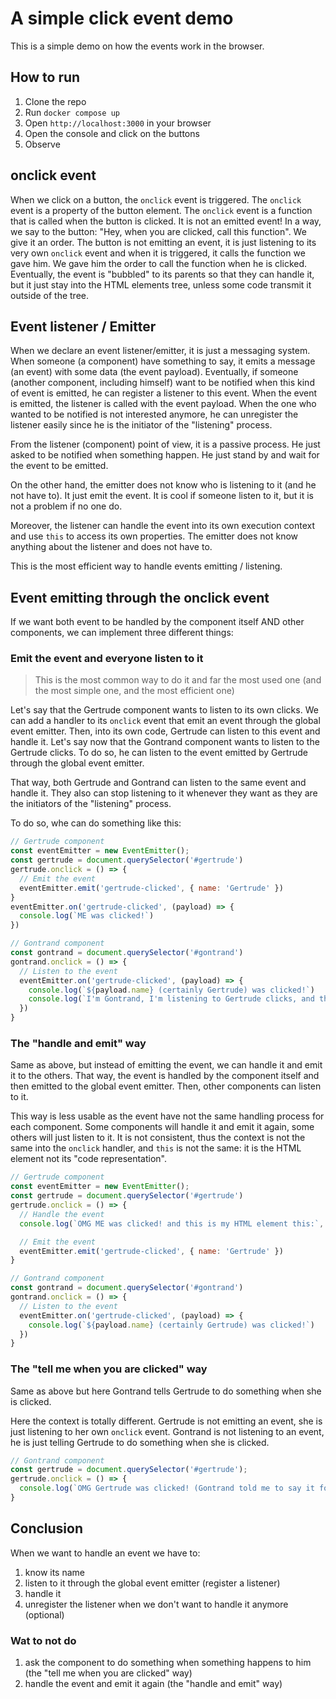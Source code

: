 # A simple click event demo

This is a simple demo on how the events work in the browser.

## How to run

1. Clone the repo
2. Run `docker compose up`
3. Open `http://localhost:3000` in your browser
4. Open the console and click on the buttons
5. Observe

## onclick event

When we click on a button, the `onclick` event is triggered. The `onclick` event is a property of the button element. The `onclick` event is a function that is called when the button is clicked. It is not an emitted event! In a way, we say to the button: "Hey, when you are clicked, call this function". We give it an order. The button is not emitting an event, it is just listening to its very own `onclick` event and when it is triggered, it calls the function we gave him. We gave him the order to call the function when he is clicked. Eventually, the event is "bubbled" to its parents so that they can handle it, but it just stay into the HTML elements tree, unless some code transmit it outside of the tree.

## Event listener / Emitter

When we declare an event listener/emitter, it is just a messaging system. When someone (a component) have something to say, it emits a message (an event) with some data (the event payload). Eventually, if someone (another component, including himself) want to be notified when this kind of event is emitted, he can register a listener to this event. When the event is emitted, the listener is called with the event payload. When the one who wanted to be notified is not interested anymore, he can unregister the listener easily since he is the initiator of the "listening" process.

From the listener (component) point of view, it is a passive process. He just asked to be notified when something happen. He just stand by and wait for the event to be emitted.

On the other hand, the emitter does not know who is listening to it (and he not have to). It just emit the event. It is cool if someone listen to it, but it is not a problem if no one do.

Moreover, the listener can handle the event into its own execution context and use `this` to access its own properties. The emitter does not know anything about the listener and does not have to.

This is the most efficient way to handle events emitting / listening.

## Event emitting through the onclick event

If we want both event to be handled by the component itself AND other components, we can implement three different things:

### Emit the event and everyone listen to it

> This is the most common way to do it and far the most used one (and the most simple one, and the most efficient one)

Let's say that the Gertrude component wants to listen to its own clicks. We can add a handler to its `onclick` event that emit an event through the global event emitter. Then, into its own code, Gertrude can listen to this event and handle it.
Let's say now that the Gontrand component wants to listen to the Gertrude clicks. To do so, he can listen to the event emitted by Gertrude through the global event emitter.

That way, both Gertrude and Gontrand can listen to the same event and handle it. They also can stop listening to it whenever they want as they are the initiators of the "listening" process.

To do so, whe can do something like this:

```js
// Gertrude component
const eventEmitter = new EventEmitter();
const gertrude = document.querySelector('#gertrude')
gertrude.onclick = () => {
  // Emit the event
  eventEmitter.emit('gertrude-clicked', { name: 'Gertrude' })
}
eventEmitter.on('gertrude-clicked', (payload) => {
  console.log(`ME was clicked!`)
})

// Gontrand component
const gontrand = document.querySelector('#gontrand')
gontrand.onclick = () => {
  // Listen to the event
  eventEmitter.on('gertrude-clicked', (payload) => {
    console.log(`${payload.name} (certainly Gertrude) was clicked!`)
    console.log(`I'm Gontrand, I'm listening to Gertrude clicks, and this is my "this":`, this)
  })
}
```

### The "handle and emit" way

Same as above, but instead of emitting the event, we can handle it and emit it to the others. That way, the event is handled by the component itself and then emitted to the global event emitter. Then, other components can listen to it.

This way is less usable as the event have not the same handling process for each component. Some components will handle it and emit it again, some others will just listen to it. It is not consistent, thus the context is not the same into the `onclick` handler, and `this` is not the same: it is the HTML element not its "code representation".

```js
// Gertrude component
const eventEmitter = new EventEmitter();
const gertrude = document.querySelector('#gertrude')
gertrude.onclick = () => {
  // Handle the event
  console.log(`OMG ME was clicked! and this is my HTML element this:`, this)

  // Emit the event
  eventEmitter.emit('gertrude-clicked', { name: 'Gertrude' })
}

// Gontrand component
const gontrand = document.querySelector('#gontrand')
gontrand.onclick = () => {
  // Listen to the event
  eventEmitter.on('gertrude-clicked', (payload) => {
    console.log(`${payload.name} (certainly Gertrude) was clicked!`)
  })
}
```

### The "tell me when you are clicked" way

Same as above but here Gontrand tells Gertrude to do something when she is clicked.

Here the context is totally different. Gertrude is not emitting an event, she is just listening to her own `onclick` event. Gontrand is not listening to an event, he is just telling Gertrude to do something when she is clicked.

```js
// Gontrand component
const gertrude = document.querySelector('#gertrude');
gertrude.onclick = () => {
  console.log(`OMG Gertrude was clicked! (Gontrand told me to say it for him but he'll never know I did it) this "this" is my HTML element this:`, this)
}
```

## Conclusion

When we want to handle an event we have to:

  1. know its name
  2. listen to it through the global event emitter (register a listener)
  3. handle it
  4. unregister the listener when we don't want to handle it anymore (optional)

### Wat to not do

  1. ask the component to do something when something happens to him (the "tell me when you are clicked" way)
  2. handle the event and emit it again (the "handle and emit" way)
